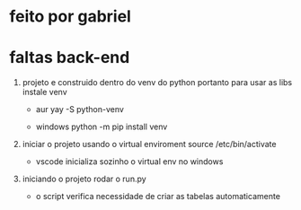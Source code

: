 # feito por gabriel
# faltas back-end
1. projeto e construido dentro do venv do python portanto para usar as libs instale
    venv

    * aur
    yay -S python-venv

    * windows
    python -m pip install venv

2. iniciar o projeto usando o virtual enviroment
    source /etc/bin/activate
    
    * vscode inicializa sozinho o virtual env no windows

3. iniciando o projeto
    rodar o run.py
    
    * o script verifica necessidade de criar as tabelas automaticamente